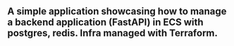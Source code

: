 ## A simple application showcasing how to manage a backend application (FastAPI) in ECS with postgres, redis. Infra managed with Terraform.
